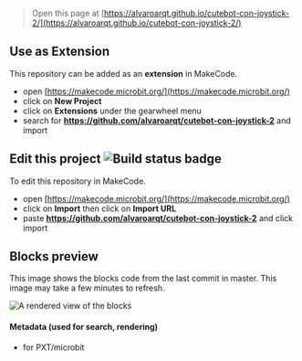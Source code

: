 
> Open this page at [https://alvaroarqt.github.io/cutebot-con-joystick-2/](https://alvaroarqt.github.io/cutebot-con-joystick-2/)

## Use as Extension

This repository can be added as an **extension** in MakeCode.

* open [https://makecode.microbit.org/](https://makecode.microbit.org/)
* click on **New Project**
* click on **Extensions** under the gearwheel menu
* search for **https://github.com/alvaroarqt/cutebot-con-joystick-2** and import

## Edit this project ![Build status badge](https://github.com/alvaroarqt/cutebot-con-joystick-2/workflows/MakeCode/badge.svg)

To edit this repository in MakeCode.

* open [https://makecode.microbit.org/](https://makecode.microbit.org/)
* click on **Import** then click on **Import URL**
* paste **https://github.com/alvaroarqt/cutebot-con-joystick-2** and click import

## Blocks preview

This image shows the blocks code from the last commit in master.
This image may take a few minutes to refresh.

![A rendered view of the blocks](https://github.com/alvaroarqt/cutebot-con-joystick-2/raw/master/.github/makecode/blocks.png)

#### Metadata (used for search, rendering)

* for PXT/microbit
<script src="https://makecode.com/gh-pages-embed.js"></script><script>makeCodeRender("{{ site.makecode.home_url }}", "{{ site.github.owner_name }}/{{ site.github.repository_name }}");</script>
